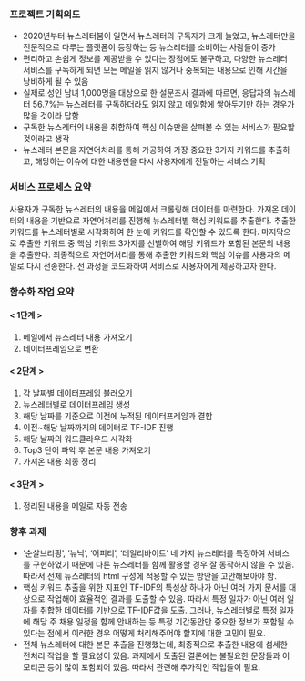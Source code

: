 ### 프로젝트 기획의도
 - 2020년부터 뉴스레터붐이 일면서 뉴스레터의 구독자가 크게 늘었고, 뉴스레터만을 전문적으로 다루는 플랫폼이 등장하는 등 뉴스레터를 소비하는 사람들이 증가
 - 편리하고 손쉽게 정보를 제공받을 수 있다는 장점에도 불구하고, 다양한 뉴스레터 서비스를 구독하게 되면 모든 메일을 읽지 않거나 중복되는 내용으로 인해 시간을 낭비하게 될 수 있음
 - 실제로 성인 남녀 1,000명을 대상으로 한 설문조사 결과에 따르면, 응답자의 뉴스레터 56.7%는 뉴스레터를 구독하더라도 읽지 않고 메일함에 쌓아두기만 하는 경우가 많을 것이라 답함
 - 구독한 뉴스레터의 내용을 취합하여 핵심 이슈만을 살펴볼 수 있는 서비스가 필요할 것이라고 생각
 - 뉴스레터 본문을 자연어처리를 통해 가공하여 가장 중요한 3가지 키워드를 추출하고, 해당하는 이슈에 대한 내용만을 다시 사용자에게 전달하는 서비스 기획
 
 
### 서비스 프로세스 요약

 사용자가 구독한 뉴스레터의 내용을 메일에서 크롤링해 데이터를 마련한다. 가져온 데이터의 내용을 기반으로 자연어처리를 진행해 뉴스레터별 핵심 키워드를 추출한다. 추출한 키워드를 뉴스레터별로 시각화하여 한 눈에 키워드를 확인할 수 있도록 한다. 마지막으로 추출한 키워드 중 핵심 키워드 3가지를 선별하여 해당 키워드가 포함된 본문의 내용을 추출한다. 최종적으로 자연어처리를 통해 추출한 키워드와 핵심 이슈를 사용자의 메일로 다시 전송한다. 전 과정을 코드화하여 서비스로 사용자에게 제공하고자 한다.
 
 
### 함수화 작업 요약

#### < 1단계 >
1. 메일에서 뉴스레터 내용 가져오기
2. 데이터프레임으로 변환

#### < 2단계 >
1. 각 날짜별 데이터프레임 불러오기
2. 뉴스레터별로 데이터프레임 생성
3. 해당 날짜를 기준으로 이전에 누적된 데이터프레임과 결합
4. 이전~해당 날짜까지의 데이터로 TF-IDF 진행
5. 해당 날짜의 워드클라우드 시각화
6. Top3 단어 파악 후 본문 내용 가져오기
7. 가져온 내용 최종 정리

#### < 3단계 >
1. 정리된 내용을 메일로 자동 전송
 
 
### 향후 과제
 - ‘순살브리핑’, ‘뉴닉’, ‘어피티’, ‘데일리바이트’ 네 가지 뉴스레터를 특정하여 서비스를 구현하였기 때문에 다른 뉴스레터를 함께 활용할 경우 잘 동작하지 않을 수 있음. 따라서 전체 뉴스레터의 html 구성에 적용할 수 있는 방안을 고안해보아야 함.
 - 핵심 키워드 추출을 위한 지표인 TF-IDF의 특성상 하나가 아닌 여러 가지 문서를 대상으로 작업해야 효율적인 결과를 도출할 수 있음. 따라서 특정 일자가 아닌 여러 일자를 취합한 데이터를 기반으로 TF-IDF값을 도출. 그러나, 뉴스레터별로 특정 일자에 해당 주 채용 일정을 함께 안내하는 등 특정 기간동안만 중요한 정보가 포함될 수 있다는 점에서 이러한 경우 어떻게 처리해주어야 할지에 대한 고민이 필요.
 - 전체 뉴스레터에 대한 본문 추출을 진행했는데, 최종적으로 추출한 내용에 섬세한 전처리 작업을 할 필요성이 있음. 과제에서 도출된 결론에는 불필요한 문장들과 이모티콘 등이 많이 포함되어 있음. 따라서 관련해 추가적인 작업들이 필요.
